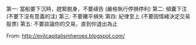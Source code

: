 第一: 當船要下沉時，趕緊脫身，不要禱告 (嚴格執行停損停利)
第二: 傾囊下注 (不要下沒有意義的注)
第三: 不要攤平損失
第四: 紀律至上 (不要因情緒決定交易股票)
第五: 不要談論你的交易，直到你退出為止

From: http://evilcapitalismheroes.blogspot.com/